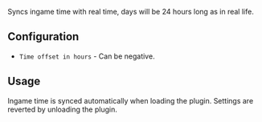 Syncs ingame time with real time, days will be 24 hours long as in real life. 

## Configuration

- `Time offset in hours` - Can be negative.


## Usage

Ingame time is synced automatically when loading the plugin. Settings are reverted by unloading the plugin.